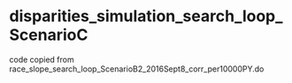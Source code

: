 # disparities_simulation_search_loop_ScenarioC
code copied from race_slope_search_loop_ScenarioB2_2016Sept8_corr_per10000PY.do
